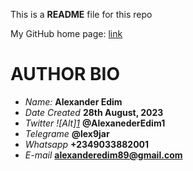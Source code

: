 This is a **README** file for this repo

My GitHub home page: [link](https://github.com/Lex9jar?tab=repositories)

# **AUTHOR BIO**
- *Name:*			**Alexander Edim**
- *Date Created*		**28th August, 2023**
- *Twitter ![Alt][1](https://cdn.punchng.com/wp-content/uploads/2023/07/24084806/Twitter-new-logo-720x720.jpeg)* 	**@AlexanederEdim1**
- *Telegrame*		**@lex9jar**
- *Whatsapp*		**+2349033882001**
- *E-mail*		**alexanderedim89@gmail.com**

